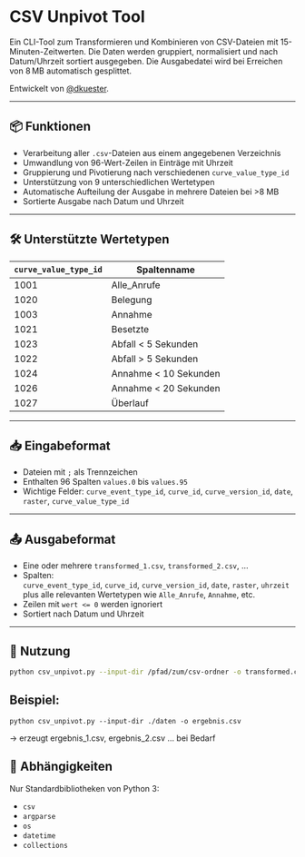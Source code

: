 # CSV Unpivot Tool

Ein CLI-Tool zum Transformieren und Kombinieren von CSV-Dateien mit 15-Minuten-Zeitwerten. Die Daten werden gruppiert, normalisiert und nach Datum/Uhrzeit sortiert ausgegeben. Die Ausgabedatei wird bei Erreichen von 8 MB automatisch gesplittet.

Entwickelt von [@dkuester](https://github.com/dkuester).

---

## 📦 Funktionen

- Verarbeitung aller `.csv`-Dateien aus einem angegebenen Verzeichnis
- Umwandlung von 96-Wert-Zeilen in Einträge mit Uhrzeit
- Gruppierung und Pivotierung nach verschiedenen `curve_value_type_id`
- Unterstützung von 9 unterschiedlichen Wertetypen
- Automatische Aufteilung der Ausgabe in mehrere Dateien bei >8 MB
- Sortierte Ausgabe nach Datum und Uhrzeit

---

## 🛠 Unterstützte Wertetypen

| `curve_value_type_id` | Spaltenname            |
|-----------------------|------------------------|
| 1001                  | Alle_Anrufe            |
| 1020                  | Belegung               |
| 1003                  | Annahme                |
| 1021                  | Besetzte               |
| 1023                  | Abfall < 5 Sekunden    |
| 1022                  | Abfall > 5 Sekunden    |
| 1024                  | Annahme < 10 Sekunden  |
| 1026                  | Annahme < 20 Sekunden  |
| 1027                  | Überlauf               |

---

## 📥 Eingabeformat

- Dateien mit `;` als Trennzeichen
- Enthalten 96 Spalten `values.0` bis `values.95`
- Wichtige Felder: `curve_event_type_id`, `curve_id`, `curve_version_id`, `date`, `raster`, `curve_value_type_id`

---

## 📤 Ausgabeformat

- Eine oder mehrere `transformed_1.csv`, `transformed_2.csv`, …
- Spalten:  
  `curve_event_type_id`, `curve_id`, `curve_version_id`, `date`, `raster`, `uhrzeit`  
  plus alle relevanten Wertetypen wie `Alle_Anrufe`, `Annahme`, etc.
- Zeilen mit `wert <= 0` werden ignoriert
- Sortiert nach Datum und Uhrzeit

---

## 🚀 Nutzung

```bash
python csv_unpivot.py --input-dir /pfad/zum/csv-ordner -o transformed.csv
```

## Beispiel:

```
python csv_unpivot.py --input-dir ./daten -o ergebnis.csv
```

→ erzeugt ergebnis_1.csv, ergebnis_2.csv … bei Bedarf

## 🧰 Abhängigkeiten

Nur Standardbibliotheken von Python 3:

- `csv`
- `argparse`
- `os`
- `datetime`
- `collections`
